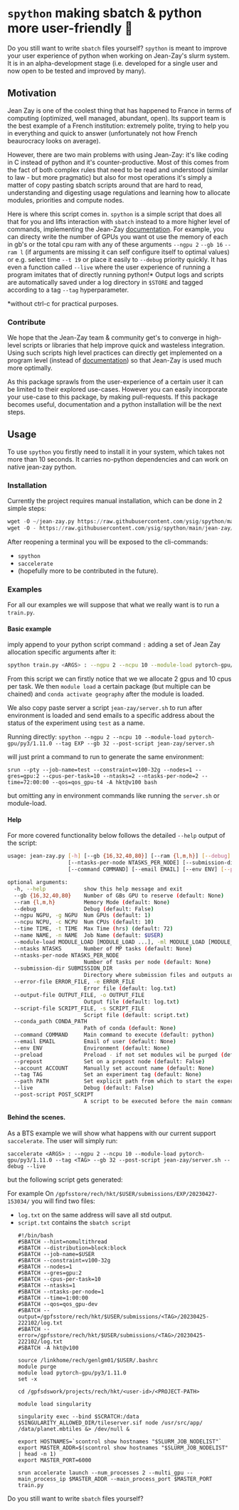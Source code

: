 # `spython` making sbatch & python more user-friendly :revolving_hearts:
Do you still want to write `sbatch` files yourself?
`spython` is meant to improve your user experience of python when working on Jean-Zay's slurm system.
It is in an alpha-development stage (i.e. developed for a single user and now open to be tested and improved by many).

## Motivation
Jean Zay is one of the coolest thing that has happened to France in terms of computing (optimized, well managed, abundant, open). Its support team is the best example of a French institution: extremely polite, trying to help you in everything and quick to answer (unfortunately not how French beaurocracy looks on average). 

However, there are two main problems with using Jean-Zay: it's like coding in C instead of python and it's counter-productive. Most of this comes from the fact of both complex rules that need to be read and understood (similar to law - but more pragmatic) but also for most operations it's simply a matter of copy pasting sbatch scripts around that are hard to read, understanding and digesting usage regulations and learning how to allocate modules, priorities and compute nodes.

Here is where this script comes in. `spython` is a simple script that does all that for you and lifts interaction with `sbatch` instead to a more higher level of commands, implementing the Jean-Zay [documentation](http://www.idris.fr/media/eng/ia/guide_nouvel_utilisateur_ia-eng.pdf). For example, you can directy write the number of GPUs you want ot use the memory of each in gb's or the total cpu ram with any of these arguments `--ngpu 2` `--gb 16` `--ram l` (if arguments are missing it can self configure itself to optimal values) or e.g. select time `--t 19` or place it easily to `--debug` priority quickly. It has even a function called `--live` where the user experience of running a program imitates that of directly running python!* Output logs and scripts are automatically saved under a log directory in `$STORE` and tagged according to a tag `--tag` hyperparameter. 

\*without ctrl-c for practical purposes.

### Contribute
We hope that the Jean-Zay team & community get's to converge in high-level scripts or libraries that help improve quick and wasteless integration. Using such scripts high level practices can directly get implemented on a program level (instead of [documentation](http://www.idris.fr/media/eng/ia/guide_nouvel_utilisateur_ia-eng.pdf)) so that Jean-Zay is used much more optimally.

As this package sprawls from the user-experience of a certain user it can be limited to their explored use-cases. However you can easily incorporate your use-case to this package, by making pull-requests. If this package becomes useful, documentation and a python installation will be the next steps.

## Usage
To use `spython` you firstly need to install it in your system, which takes not more than 10 seconds. It carries no-python dependencies and can work on native jean-zay python.

### Installation
Currently the project requires manual installation, which can be done in 2 simple steps:

```python
wget -O ~/jean-zay.py https://raw.githubusercontent.com/ysig/spython/main/jean-zay/jean-zay.py # installs the main-script
wget -O - https://raw.githubusercontent.com/ysig/spython/main/jean-zay/.bashrc >> ~/.bashrc # installs macros
```

After reopening a terminal you will be exposed to the cli-commands: 
- `spython`
- `saccelerate`
- (hopefully more to be contributed in the future).

### Examples
For all our examples we will suppose that what we really want is to run a `train.py`.

#### Basic example
imply append to your python script command `:` adding a set of Jean Zay allocation specific arguments after it:

```bash
spython train.py <ARGS> : --ngpu 2 --ncpu 10 --module-load pytorch-gpu/py3/1.11.0 --tag EXP --gb 32 --env geography --post-script jean-zay/server.sh --email <your-email> --name test
```

From this script we can firstly notice that we we allocate 2 gpus and 10 cpus per task.
We then `module load` a certain package (but multiple can be chained) and `conda activate geography` after the module is loaded.

We also copy paste server a script `jean-zay/server.sh` to run after environment is loaded and send emails to a specific address about the status of the experiment using `test` as a name.

Running directly:
`spython --ngpu 2 --ncpu 10 --module-load pytorch-gpu/py3/1.11.0 --tag EXP --gb 32 --post-script jean-zay/server.sh`

will just print a command to run to generate the same environment:

`srun --pty --job-name=test --constraint=v100-32g --nodes=1 --gres=gpu:2 --cpus-per-task=10 --ntasks=2 --ntasks-per-node=2 --time=72:00:00 --qos=qos_gpu-t4 -A hkt@v100 bash`

but omitting any in environment commands like running the `server.sh` or module-load.

#### Help
For more covered functionality below follows the detailed `--help` output of the script:

```bash
usage: jean-zay.py [-h] [--gb {16,32,40,80}] [--ram {l,m,h}] [--debug] [--ngpu NGPU] [--ncpu NCPU] [--time TIME] [--name NAME] [--module-load MODULE_LOAD [MODULE_LOAD ...]] [--ntasks NTASKS]
                   [--ntasks-per-node NTASKS_PER_NODE] [--submission-dir SUBMISSION_DIR] [--error-file ERROR_FILE] [--output-file OUTPUT_FILE] [--script-file SCRIPT_FILE] [--conda_path CONDA_PATH]
                   [--command COMMAND] [--email EMAIL] [--env ENV] [--preload] [--prepost] [--account ACCOUNT] [--tag TAG] [--path PATH] [--live] [--post-script POST_SCRIPT]

optional arguments:
  -h, --help            show this help message and exit
  --gb {16,32,40,80}    Number of GBs GPU to reserve (default: None)
  --ram {l,m,h}         Memory Mode (default: None)
  --debug               Debug (default: False)
  --ngpu NGPU, -g NGPU  Num GPUs (default: 1)
  --ncpu NCPU, -c NCPU  Num CPUs (default: 10)
  --time TIME, -t TIME  Max Time (hrs) (default: 72)
  --name NAME, -n NAME  Job Name (default: $USER)
  --module-load MODULE_LOAD [MODULE_LOAD ...], -ml MODULE_LOAD [MODULE_LOAD ...]
  --ntasks NTASKS       Number of MP tasks (default: None)
  --ntasks-per-node NTASKS_PER_NODE
                        Number of tasks per node (default: None)
  --submission-dir SUBMISSION_DIR
                        Directory where submission files and outputs are stored (default: None)
  --error-file ERROR_FILE, -e ERROR_FILE
                        Error file (default: log.txt)
  --output-file OUTPUT_FILE, -o OUTPUT_FILE
                        Output file (default: log.txt)
  --script-file SCRIPT_FILE, -s SCRIPT_FILE
                        Script file (default: script.txt)
  --conda_path CONDA_PATH
                        Path of conda (default: None)
  --command COMMAND     Main command to execute (default: python)
  --email EMAIL         Email of user (default: None)
  --env ENV             Environment (default: None)
  --preload             Preload - if not set modules wil be purged (default: True)
  --prepost             Set on a prepost node (default: False)
  --account ACCOUNT     Manually set account name (default: None)
  --tag TAG             Set an experiment tag (default: None)
  --path PATH           Set explicit path from which to start the experiment (default: os.getcwd())
  --live                Debug (default: False)
  --post-script POST_SCRIPT
                        A script to be executed before the main command (default: None)
```

#### Behind the scenes.
As a BTS example we will show what happens with our current support `saccelerate`.
The user will simply run:

`saccelerate <ARGS> : --ngpu 2 --ncpu 10 --module-load pytorch-gpu/py3/1.11.0 --tag <TAG> --gb 32 --post-script jean-zay/server.sh --debug --live`

but the following script gets generated:

For example 
On `/gpfsstore/rech/hkt/$USER/submissions/EXP/20230427-153034/` you will find two files: 
- `log.txt` on the same address will save all std output.
- `script.txt` contains the `sbatch script`
	```
	#!/bin/bash
  #SBATCH --hint=nomultithread
  #SBATCH --distribution=block:block
  #SBATCH --job-name=$USER
  #SBATCH --constraint=v100-32g
  #SBATCH --nodes=1
  #SBATCH --gres=gpu:2
  #SBATCH --cpus-per-task=10
  #SBATCH --ntasks=1
  #SBATCH --ntasks-per-node=1
  #SBATCH --time=1:00:00
  #SBATCH --qos=qos_gpu-dev
  #SBATCH --output=/gpfsstore/rech/hkt/$USER/submissions/<TAG>/20230425- 222102/log.txt
  #SBATCH --error=/gpfsstore/rech/hkt/$USER/submissions/<TAG>/20230425-222102/log.txt
  #SBATCH -A hkt@v100
  
  source /linkhome/rech/genlgm01/$USER/.bashrc
  module purge
  module load pytorch-gpu/py3/1.11.0
  set -x

  cd /gpfsdswork/projects/rech/hkt/<user-id>/<PROJECT-PATH>

  module load singularity

  singularity exec --bind $SCRATCH:/data $SINGULARITY_ALLOWED_DIR/tileserver.sif node /usr/src/app/ /data/planet.mbtiles &> /dev/null &

  export HOSTNAMES=`scontrol show hostnames "$SLURM_JOB_NODELIST"`
  export MASTER_ADDR=$(scontrol show hostnames "$SLURM_JOB_NODELIST" | head -n 1)
  export MASTER_PORT=6000

  srun accelerate launch --num_processes 2 --multi_gpu --main_process_ip $MASTER_ADDR --main_process_port $MASTER_PORT train.py 
  ```

Do you still want to write `sbatch` files yourself?
